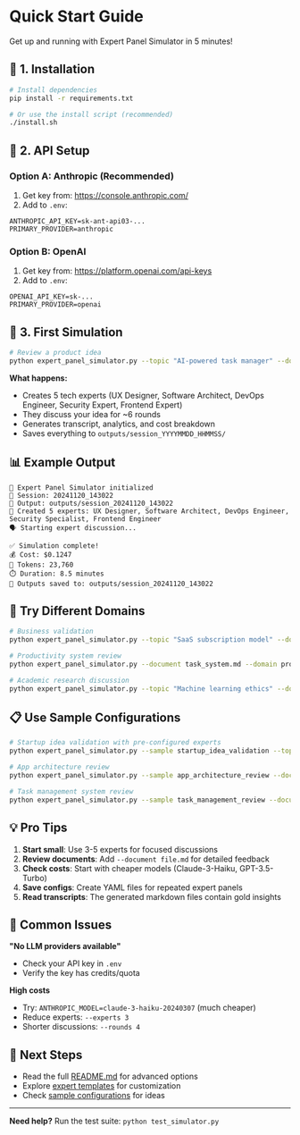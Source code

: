 # Quick Start Guide

Get up and running with Expert Panel Simulator in 5 minutes!

## 🚀 1. Installation

```bash
# Install dependencies
pip install -r requirements.txt

# Or use the install script (recommended)
./install.sh
```

## 🔑 2. API Setup

### Option A: Anthropic (Recommended)
1. Get key from: https://console.anthropic.com/
2. Add to `.env`:
```env
ANTHROPIC_API_KEY=sk-ant-api03-...
PRIMARY_PROVIDER=anthropic
```

### Option B: OpenAI
1. Get key from: https://platform.openai.com/api-keys
2. Add to `.env`:
```env
OPENAI_API_KEY=sk-...
PRIMARY_PROVIDER=openai
```

## 🎯 3. First Simulation

```bash
# Review a product idea
python expert_panel_simulator.py --topic "AI-powered task manager" --domain technology
```

**What happens:**
- Creates 5 tech experts (UX Designer, Software Architect, DevOps Engineer, Security Expert, Frontend Expert)
- They discuss your idea for ~6 rounds
- Generates transcript, analytics, and cost breakdown
- Saves everything to `outputs/session_YYYYMMDD_HHMMSS/`

## 📊 Example Output

```
🚀 Expert Panel Simulator initialized
📁 Session: 20241120_143022
💾 Output: outputs/session_20241120_143022
👥 Created 5 experts: UX Designer, Software Architect, DevOps Engineer, Security Specialist, Frontend Engineer
🗣️ Starting expert discussion...

✅ Simulation complete!
💰 Cost: $0.1247
🔢 Tokens: 23,760
⏱️ Duration: 8.5 minutes
📄 Outputs saved to: outputs/session_20241120_143022
```

## 🎨 Try Different Domains

```bash
# Business validation
python expert_panel_simulator.py --topic "SaaS subscription model" --domain business

# Productivity system review
python expert_panel_simulator.py --document task_system.md --domain productivity

# Academic research discussion
python expert_panel_simulator.py --topic "Machine learning ethics" --domain academic
```

## 📋 Use Sample Configurations

```bash
# Startup idea validation with pre-configured experts
python expert_panel_simulator.py --sample startup_idea_validation --topic "My app idea"

# App architecture review
python expert_panel_simulator.py --sample app_architecture_review --document spec.md

# Task management system review
python expert_panel_simulator.py --sample task_management_review --document design.md
```

## 💡 Pro Tips

1. **Start small**: Use 3-5 experts for focused discussions
2. **Review documents**: Add `--document file.md` for detailed feedback
3. **Check costs**: Start with cheaper models (Claude-3-Haiku, GPT-3.5-Turbo)
4. **Save configs**: Create YAML files for repeated expert panels
5. **Read transcripts**: The generated markdown files contain gold insights

## 🔧 Common Issues

**"No LLM providers available"**
- Check your API key in `.env`
- Verify the key has credits/quota

**High costs**
- Try: `ANTHROPIC_MODEL=claude-3-haiku-20240307` (much cheaper)
- Reduce experts: `--experts 3`
- Shorter discussions: `--rounds 4`

## 📖 Next Steps

- Read the full [README.md](README.md) for advanced options
- Explore [expert templates](config/expert_templates.py) for customization
- Check [sample configurations](config/expert_templates.py#L387) for ideas

---

**Need help?** Run the test suite: `python test_simulator.py`